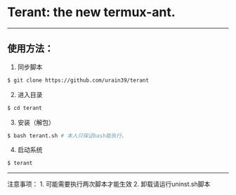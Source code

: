# Terant: the new termux-ant.

--------------------------------------------

## 使用方法：


1. 同步脚本
````sh
$ git clone https://github.com/urain39/terant
````

2. 进入目录
````sh
$ cd terant
````
3. 安装（解包）
````sh
$ bash terant.sh # 本人只保证bash能执行。
````
4. 启动系统
````sh
$ terant
````
----------------------------------------------

注意事项：
    1. 可能需要执行两次脚本才能生效
    2. 卸载请运行uninst.sh脚本
